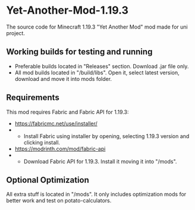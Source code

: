# Yet-Another-Mod-1.19.3
The source code for Minecraft 1.19.3 "Yet Another Mod" mod made for uni project.

## Working builds for testing and running
* Preferable builds located in "Releases" section. Download .jar file only.
* All mod builds located in "/build/libs". Open it, select latest version, download and move it into mods folder.

## Requirements
This mod requires Fabric and Fabric API for 1.19.3:
* https://fabricmc.net/use/installer/
* * Install Fabric using installer by opening, selecting 1.19.3 version and clicking install.
* https://modrinth.com/mod/fabric-api
* * Download Fabric API for 1.19.3. Install it moving it into "/mods".

## Optional Optimization
All extra stuff is located in "/mods". It only includes optimization mods for better work and test on potato-calculators.
